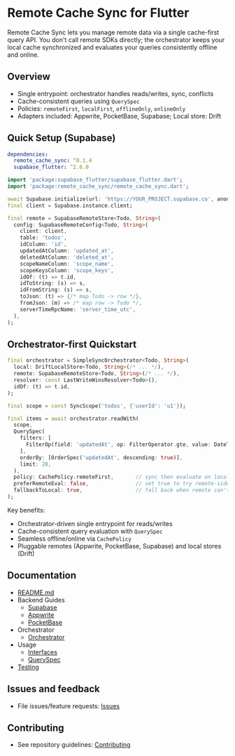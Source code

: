 # Remote Cache Sync for Flutter

Remote Cache Sync lets you manage remote data via a single cache-first query API. You don't call remote SDKs directly; the orchestrator keeps your local cache synchronized and evaluates your queries consistently offline and online.

## Overview

- Single entrypoint: orchestrator handles reads/writes, sync, conflicts
- Cache-consistent queries using `QuerySpec`
- Policies: `remoteFirst`, `localFirst`, `offlineOnly`, `onlineOnly`
- Adapters included: Appwrite, PocketBase, Supabase; Local store: Drift

## Quick Setup (Supabase)

```yaml
dependencies:
  remote_cache_sync: ^0.1.4
  supabase_flutter: ^2.6.0
```

```dart
import 'package:supabase_flutter/supabase_flutter.dart';
import 'package:remote_cache_sync/remote_cache_sync.dart';

await Supabase.initialize(url: 'https://YOUR_PROJECT.supabase.co', anonKey: 'YOUR_ANON_OR_SERVICE_ROLE_KEY');
final client = Supabase.instance.client;

final remote = SupabaseRemoteStore<Todo, String>(
  config: SupabaseRemoteConfig<Todo, String>(
    client: client,
    table: 'todos',
    idColumn: 'id',
    updatedAtColumn: 'updated_at',
    deletedAtColumn: 'deleted_at',
    scopeNameColumn: 'scope_name',
    scopeKeysColumn: 'scope_keys',
    idOf: (t) => t.id,
    idToString: (s) => s,
    idFromString: (s) => s,
    toJson: (t) => {/* map Todo -> row */},
    fromJson: (m) => /* map row -> Todo */,
    serverTimeRpcName: 'server_time_utc',
  ),
);
```

## Orchestrator-first Quickstart

```dart
final orchestrator = SimpleSyncOrchestrator<Todo, String>(
  local: DriftLocalStore<Todo, String>(/* ... */),
  remote: SupabaseRemoteStore<Todo, String>(/* ... */),
  resolver: const LastWriteWinsResolver<Todo>(),
  idOf: (t) => t.id,
);

final scope = const SyncScope('todos', {'userId': 'u1'});

final items = await orchestrator.readWith(
  scope,
  QuerySpec(
    filters: [
      FilterOp(field: 'updatedAt', op: FilterOperator.gte, value: DateTime.utc(2025, 1, 1)),
    ],
    orderBy: [OrderSpec('updatedAt', descending: true)],
    limit: 20,
  ),
  policy: CachePolicy.remoteFirst,       // sync then evaluate on local cache
  preferRemoteEval: false,               // set true to try remote-side filtering first
  fallbackToLocal: true,                 // fall back when remote can't support a filter
);
```

Key benefits:
- Orchestrator-driven single entrypoint for reads/writes
- Cache-consistent query evaluation with `QuerySpec`
- Seamless offline/online via `CachePolicy`
- Pluggable remotes (Appwrite, PocketBase, Supabase) and local stores (Drift)

## Documentation
- [README.md][README]
- Backend Guides
  - [Supabase][Supabase]
  - [Appwrite][Appwrite]
  - [PocketBase][PocketBase]
- Orchestrator
  - [Orchestrator][Orchestrator]
- Usage
  - [Interfaces][Interfaces]
  - [QuerySpec][QuerySpec]
- [Testing][Testing]

## Issues and feedback
- File issues/feature requests: [Issues](https://github.com/topmoveright/remote_cache_sync/issues)

## Contributing
- See repository guidelines: [Contributing](https://github.com/topmoveright/remote_cache_sync)

[README]: https://topmoveright.github.io/remote_cache_sync/
[docs-home]: https://topmoveright.github.io/remote_cache_sync/#/
[Supabase]: https://topmoveright.github.io/remote_cache_sync/#/backend_guides/supabase
[Appwrite]: https://topmoveright.github.io/remote_cache_sync/#/backend_guides/appwrite
[PocketBase]: https://topmoveright.github.io/remote_cache_sync/#/backend_guides/pocketbase
[Orchestrator]: https://topmoveright.github.io/remote_cache_sync/#/usage/orchestrator
[Interfaces]: https://topmoveright.github.io/remote_cache_sync/#/usage/interfaces
[QuerySpec]: https://topmoveright.github.io/remote_cache_sync/#/usage/query_spec
[Testing]: https://topmoveright.github.io/remote_cache_sync/#/testing
